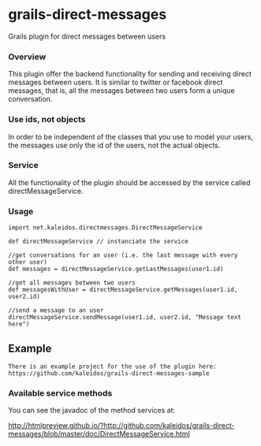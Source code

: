 grails-direct-messages
======================

Grails plugin for direct messages between users

### Overview

This plugin offer the backend functionality for sending and receiving direct messages between users.
It is similar to twitter or facebook direct messages, that is, all the messages between two users form a unique
conversation.

### Use ids, not objects

In order to be independent of the classes that you use to model your users, the messages use only the id of the users,
not the actual objects.

### Service

All the functionality of the plugin should be accessed by the service called directMessageService.



### Usage

    import net.kaleidos.directmessages.DirectMessageService

    def directMessageService // instanciate the service

    //get conversations for an user (i.e. the last message with every other user)
    def messages = directMessageService.getLastMessages(user1.id)
    
    //get all messages between two users
    def messagesWithUser = directMessageService.getMessages(user1.id, user2.id)
    
    //send a message to an user
    directMessageService.sendMessage(user1.id, user2.id, "Message text here")
    
## Example
    There is an example project for the use of the plugin here:
    https://github.com/kaleidos/grails-direct-messages-sample

### Available service methods

You can see the javadoc of the method services at:

http://htmlpreview.github.io/?http://github.com/kaleidos/grails-direct-messages/blob/master/doc/DirectMessageService.html
